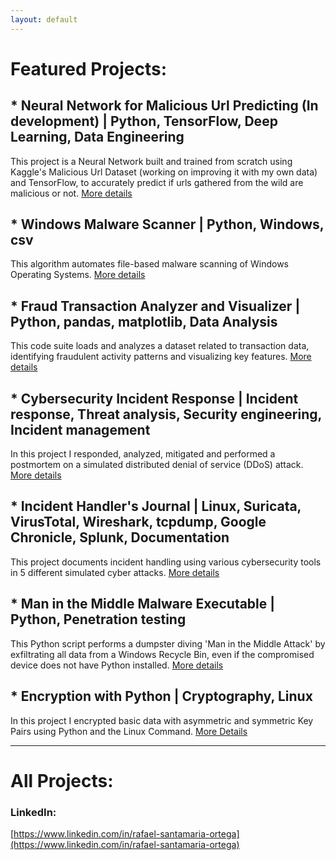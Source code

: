 ```yaml
---
layout: default
---
```

# Featured Projects:

## * Neural Network for Malicious Url Predicting (In development) | Python, TensorFlow, Deep Learning, Data Engineering

This project is a Neural Network built and trained from scratch using Kaggle's Malicious Url Dataset (working on improving it with my own data) and TensorFlow, to accurately predict if urls gathered from the wild are malicious or not. [More details](./nn_malicious_url_pred.md)

## * Windows Malware Scanner | Python, Windows, csv

This algorithm automates file-based malware scanning of Windows Operating Systems. [More details](./malware_scanner.md)

## * Fraud Transaction Analyzer and Visualizer | Python, pandas, matplotlib, Data Analysis

This code suite loads and analyzes a dataset related to transaction data, identifying fraudulent activity patterns and visualizing key features. [More details](./fraud_analyzer_visualizer.md)

## * Cybersecurity Incident Response | Incident response, Threat analysis, Security engineering, Incident management

In this project I responded, analyzed, mitigated and performed a postmortem on a simulated distributed denial of service (DDoS) attack. [More details](./cyber_incident_response.md)

## * Incident Handler's Journal | Linux, Suricata, VirusTotal, Wireshark, tcpdump, Google Chronicle, Splunk, Documentation

This project documents incident handling using various cybersecurity tools in 5 different simulated cyber attacks. [More details](./incident_handler_journal.md)

## * Man in the Middle Malware Executable | Python, Penetration testing

This Python script performs a dumpster diving 'Man in the Middle Attack' by exfiltrating all data from a Windows Recycle Bin, even if the compromised device does not have Python installed. [More details](./dumpster_diving.md)

## * Encryption with Python | Cryptography, Linux

In this project I encrypted basic data with asymmetric and symmetric Key Pairs using Python and the Linux Command. [More Details](./encrypt_python)

------------------------------------------------------------------------------------------------------------------------------------------------------------------------------------------------------------------------------

# All Projects: 



### LinkedIn: 
[https://www.linkedin.com/in/rafael-santamaria-ortega](https://www.linkedin.com/in/rafael-santamaria-ortega)
